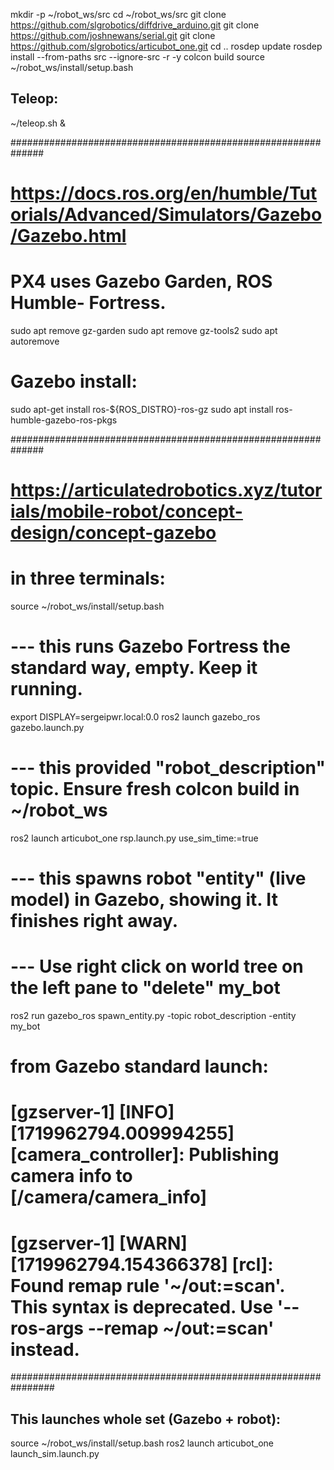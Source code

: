
mkdir -p ~/robot_ws/src
cd ~/robot_ws/src
git clone https://github.com/slgrobotics/diffdrive_arduino.git
git clone https://github.com/joshnewans/serial.git
git clone https://github.com/slgrobotics/articubot_one.git
cd ..
rosdep update
rosdep install --from-paths src --ignore-src -r -y
colcon build
source ~/robot_ws/install/setup.bash

## Teleop:
~/teleop.sh &


##############################################################
# https://docs.ros.org/en/humble/Tutorials/Advanced/Simulators/Gazebo/Gazebo.html
# PX4 uses Gazebo Garden, ROS Humble- Fortress. 
sudo apt remove gz-garden
sudo apt remove gz-tools2
sudo apt autoremove
# Gazebo install:
sudo apt-get install ros-${ROS_DISTRO}-ros-gz
sudo apt install ros-humble-gazebo-ros-pkgs

##############################################################
# https://articulatedrobotics.xyz/tutorials/mobile-robot/concept-design/concept-gazebo

# in three terminals:
source ~/robot_ws/install/setup.bash

#  --- this runs Gazebo Fortress the standard way, empty. Keep it running.
export DISPLAY=sergeipwr.local:0.0
ros2 launch gazebo_ros gazebo.launch.py

#  --- this provided "robot_description" topic. Ensure fresh colcon build in ~/robot_ws
ros2 launch articubot_one rsp.launch.py use_sim_time:=true

#  --- this spawns robot "entity" (live model) in Gazebo, showing it. It finishes right away.
#  --- Use right click on world tree on the left pane to "delete" my_bot
ros2 run gazebo_ros spawn_entity.py -topic robot_description -entity my_bot


# from Gazebo standard launch:
# [gzserver-1] [INFO] [1719962794.009994255] [camera_controller]: Publishing camera info to [/camera/camera_info]
# [gzserver-1] [WARN] [1719962794.154366378] [rcl]: Found remap rule '~/out:=scan'. This syntax is deprecated. Use '--ros-args --remap ~/out:=scan' instead.

################################################################
## This launches whole set (Gazebo + robot):
source ~/robot_ws/install/setup.bash
ros2 launch articubot_one launch_sim.launch.py
